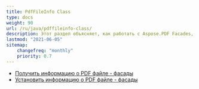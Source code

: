 ```yaml
---
title: PdfFileInfo Class
type: docs
weight: 90
url: /ru/java/pdffileinfo-class/
description: Этот раздел объясняет, как работать с Aspose.PDF Facades, используя класс PdfFileInfo.
lastmod: "2021-06-05"
sitemap:
    changefreq: "monthly"
    priority: 0.7
---
```


- [Получить информацию о PDF файле - фасады](/pdf/ru/java/get-pdf-information/)
- [Установить информацию о PDF файле - фасады](/pdf/ru/java/set-pdf-information/)